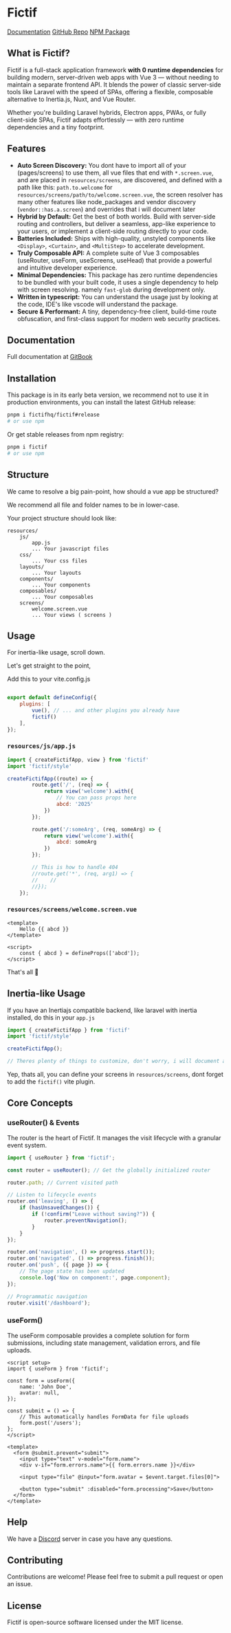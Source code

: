 # Fictif

[Documentation](https://fictif.gitbook.io/fictif)
[GitHub Repo](https://github.com/fictifhq/fictif)
[NPM Package](https://www.npmjs.com/package/fictif)

## What is Fictif?
Fictif is a full-stack application framework **with 0 runtime dependencies** for building modern, server-driven web apps with Vue 3 — without needing to maintain a separate frontend API. It blends the power of classic server-side tools like Laravel with the speed of SPAs, offering a flexible, composable alternative to Inertia.js, Nuxt, and Vue Router.

Whether you're building Laravel hybrids, Electron apps, PWAs, or fully client-side SPAs, Fictif adapts effortlessly — with zero runtime dependencies and a tiny footprint.

## Features

- **Auto Screen Discovery:** You dont have to import all of your (pages/screens) to use them, all vue files that end with `*.screen.vue`, and are placed in `resources/screens`, are discovered, and defined with a path like this: `path.to.welcome` for `resources/screens/path/to/welcome.screen.vue`, the screen resolver has many other features like node_packages and vendor discovery (`vendor::has.a.screen`) and overrides that i will document later
- **Hybrid by Default:** Get the best of both worlds. Build with server-side routing and controllers, but deliver a seamless, app-like experience to your users, or implement a client-side routing directly to your code.
- **Batteries Included:** Ships with high-quality, unstyled components like `<Display>`, `<Curtain>`, and `<MultiStep>` to accelerate development.
- **Truly Composable API:** A complete suite of Vue 3 composables (useRouter, useForm, useScreens, useHead) that provide a powerful and intuitive developer experience.
- **Minimal Dependencies:** This package has zero runtime dependencies to be bundled with your built code, it uses a single dependency to help with screen resolving. namely `fast-glob` during development only.
- **Written in typescript:** You can understand the usage just by looking at the code, IDE's like vscode will understand the package.
- **Secure & Performant:** A tiny, dependency-free client, build-time route obfuscation, and first-class support for modern web security practices.

## Documentation
Full documentation at [GitBook](https://fictif.gitbook.io/fictif)

## Installation

This package is in its early beta version, we recommend not to use it in production environments, you can install the latest GitHub release:

```bash
pnpm i fictifhq/fictif#release
# or use npm
```

Or get stable releases from npm registry:
```bash
pnpm i fictif
# or use npm
```

## Structure
We came to resolve a big pain-point, how should a vue app be structured?

We recommend all file and folder names to be in lower-case.

Your project structure should look like:
```
resources/
    js/
        app.js
        ... Your javascript files
    css/
        ... Your css files
    layouts/
        ... Your layouts
    components/
        ... Your components
    composables/
        ... Your composables
    screens/
        welcome.screen.vue
        ... Your views ( screens )
```

## Usage

For inertia-like usage, scroll down.

Let's get straight to the point,

Add this to your vite.config.js
```js

export default defineConfig({
    plugins: [
        vue(), // ... and other plugins you already have
        fictif()
    ],
});

```

### `resources/js/app.js`
```js
import { createFictifApp, view } from 'fictif'
import 'fictif/style'

createFictifApp((route) => {
        route.get('/', (req) => {
            return view('welcome').with({
                // You can pass props here
                abcd: '2025'
            })
        });

        route.get('/:someArg', (req, someArg) => {
            return view('welcome').with({
                abcd: someArg
            })
        });

        // This is how to handle 404
        //route.get('*', (req, arg1) => {
        //    //
        //});
    });
```

### `resources/screens/welcome.screen.vue`
```vue
<template>
    Hello {{ abcd }}
</template>

<script>
    const { abcd } = defineProps(['abcd']);
</script>
```

That's all 🧨

## Inertia-like Usage
If you have an Inertiajs compatible backend, like laravel with inertia installed, do this in your `app.js`
```js
import { createFictifApp } from 'fictif'
import 'fictif/style'

createFictifApp();

// Theres plenty of things to customize, don't worry, i will document all of them soon.
```

Yep, thats all, you can define your screens in `resources/screens`, dont forget to add the `fictif()` vite plugin.


## Core Concepts
### useRouter() & Events
The router is the heart of Fictif. It manages the visit lifecycle with a granular event system.

```js
import { useRouter } from 'fictif';

const router = useRouter(); // Get the globally initialized router

router.path; // Current visited path

// Listen to lifecycle events
router.on('leaving', () => {
    if (hasUnsavedChanges()) {
        if (!confirm("Leave without saving?")) {
            router.preventNavigation();
        }
    }
});

router.on('navigation', () => progress.start());
router.on('navigated', () => progress.finish());
router.on('push', ({ page }) => {
    // The page state has been updated
    console.log('Now on component:', page.component);
});

// Programmatic navigation
router.visit('/dashboard');
```


### useForm()

The useForm composable provides a complete solution for form submissions, including state management, validation errors, and file uploads.

```vue
<script setup>
import { useForm } from 'fictif';

const form = useForm({
    name: 'John Doe',
    avatar: null,
});

const submit = () => {
    // This automatically handles FormData for file uploads
    form.post('/users');
};
</script>

<template>
  <form @submit.prevent="submit">
    <input type="text" v-model="form.name">
    <div v-if="form.errors.name">{{ form.errors.name }}</div>

    <input type="file" @input="form.avatar = $event.target.files[0]">

    <button type="submit" :disabled="form.processing">Save</button>
  </form>
</template>
```

## Help
We have a [Discord](https://discord.gg/s7Rg4DHuej) server in case you have any questions.

## Contributing
Contributions are welcome! Please feel free to submit a pull request or open an issue.

## License
Fictif is open-source software licensed under the MIT license.